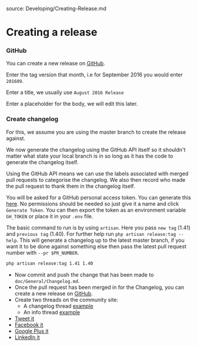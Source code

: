 source: Developing/Creating-Release.md
# Creating a release

### GitHub
You can create a new release on [GitHub](https://github.com/librenms/librenms/releases/new).

Enter the tag version that month, i.e for September 2016 you would enter `201609`.

Enter a title, we usually use `August 2016 Release`

Enter a placeholder for the body, we will edit this later.

### Create changelog
For this, we assume you are using the master branch to create the release against.

We now generate the changelog using the GitHub API itself so it shouldn't matter what state your local branch is in so
long as it has the code to generate the changelog itself.

Using the GitHub API means we can use the labels associated with merged pull requests to categorise the changelog. We 
also then record who made the pull request to thank them in the changelog itself.

You will be asked for a GitHub personal access token. You can generate this [here](https://github.com/settings/tokens).
No permissions should be needed so just give it a name and click `Generate Token`. You can then export the token as an 
environment variable `GH_TOKEN` or place it in your `.env` file.

The basic command to run is by using `artisan`. Here you pass `new tag` (1.41) and `previous tag` (1.40). For further 
help run `php artisan release:tag --help`. This will generate a changelog up to the latest master branch, if you want 
it to be done against something else then pass the latest pull request number with `--pr $PR_NUMBER`. 

```bash
php artisan release:tag 1.41 1.40
```

  - Now commit and push the change that has been made to `doc/General/Changelog.md`.
  - Once the pull request has been merged in for the Changelog, you can create a new release on 
  [GitHub](https://github.com/librenms/librenms/releases/new).
  - Create two threads on the community site:
    - A changelog thread [example](https://community.librenms.org/t/v1-40-release-changelog-may-2018/4228/1)
    - An info thread [example](https://community.librenms.org/t/v1-40-may-2018-info/4229/)
  - [Tweet it](https://twitter.com/librenms)
  - [Facebook it](https://www.facebook.com/LibreNMS/)
  - [Google Plus it](https://plus.google.com/u/1/b/110467424837711353117/)
  - [LinkedIn it](https://www.linkedin.com/company/librenms/)